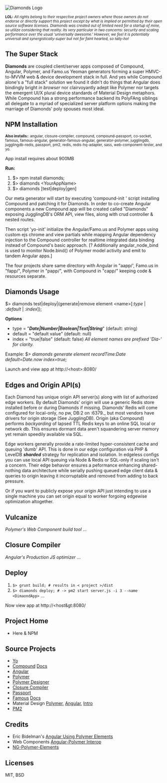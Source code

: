 ![Diamonds Logo](http://vodbro.com/diamondstack.png?zz1)

<sub>**LOL:** *All rights belong to their respective project owners where those owners do not endorse or
directly support this project except by what is implied or permitted by their open source software licenses.
Diamonds was created out of limited need for a startup of mine, so utilize considering that reality.
Its very particular in two concerns: security and scaling performance over the usual 'universally awesome.'
However, we feel it is potentially universal and synergistically-super but not for faint hearted, so tally-ho!*</sub>

## The Super Stack

**Diamonds** are coupled client/server apps composed of Compound, Angular, Polymer, and Famo.us Yeoman generators forming a super HMVC-to-MVVM web & device development stack in full. And yes while Compound alone's a "full stack" solution we found it didn't do things that Angular does bindingly bright *in browser* nor clairvoyantly adept like Polymer nor targets the emergent UI/X plural device standards of Material Design metaphors. While Compound has a strong performance backend its PolyFAng siblings all delegate to a myriad of specialized server platform options making the marriage of Diamonds' poly spouses most ideal.

## NPM Installation

<sup>**Also installs:**: angular, closure-compiler, compound, compound-passport, co-socket, famous, famous-angular, generator-famous-angular, generator-polymer, jugglingdb, jugglingdb-redis, passport, pm2, redis, redis-hq-adapter, sass, web-component-tester, and yo.</sup>

App install requires about 900MB

**Run:** 

1. $> npm install diamonds; 
2. $> diamonds &lt;YourAppName&gt;
3. $> diamonds [test|deploy|gen]
 
Our meta generator will start by executing 'compound-init <YourAppName>' 
script installing Compound and patching it for Diamonds. In order to co-create
Angular components a new Compound app will be created called "Diamonds" exposing JugglingDB's ORM API, view files, along with crud controller & nested routes.

Then script 'yo-init' initialize the Angular/Famo.us and Polymer apps using custom ejs chrome and view 
partials while mapping Angular dependency injection to the Compound controller for realtime integrated 
data binding instead of Compound's basic approach.
[? Additionally angular_node_bind is used to monitor Node.bind() of Polymer model activity 
and emit to tandem Angular apps.]

The four projects share same directory with Angular in "aapp/', Famo.us in "fapp/", Polymer in "papp/", 
with Compound in "capp/" keeping code & resources separate.

## Diamonds Usage

$> diamonds test|deploy|(generate|remove element &lt;name&gt;[:*type* | :*default* | :*index*]); 

**Options**
*    type = "***Date|Number|Boolean|Text|String***" (default: string) 
* default = "default value" (default: null)
*   index = "true|false" (default: false)
*All element names are prefixed 'Dia-' for clarity.*

Example: $> *diamonds generate element recordTime:Date default=Date.now index=true;* 

Launch and view app at http://&lt;host&gt;:8080/

## Edges and Origin API(s)

Each Diamond has unique origin API server(s) along with list of authorized edge workers.
By default Diamonds' origin will use a generic Redis store installed before or during Diamonds if missing. 
Diamonds' Redis will come configured for local-only, no pw, DB:2 on :6379._ but most vendors have drivers for origin storage (See JugglingDB).
Origin (aka Compound) performs *backyarding* of lapsed TTL Redis keys to an online SQL local or network db. 
This ensures dormant data aren't squandering server memory yet remain speedily available via SQL.

Edge workers generally provide a rate-limited hyper-consistent cache and queuing 'dumb' API. 
This is done in our edge configuration via PHP & LevelDB ***sharded*** strategy for replication and isolation. 
In edgeless configs you can use local API queuing via Node & Redis or SQL-only if scaling isn't a concern. 
Their edge behavior ensures a peformance enhancing shared-nothing data architecture while serially pushing 
queued edge client data & queries to origin leaving it incorruptable and removed from adding to back pressure.

Or if you want to publicly expose your origin API just intending to use a single machine you can
set origin equal to worker forgoing edgewise optimization altogether. 

## Vulcanize
*Polymer's Web Component build tool*
...
## Closure Compiler
*Angular's Production JS optimizer*
...

## Deploy
1. `$> grunt build; # results in < project >/dist `
2. `$> diamonds deploy; # -> pm2 start server.js -i 3 --name <DimaondApp>` ...

Now view app at http://&lt;host&gt:8080/

## Project Home
- Here & NPM

## Source Projects
- [Yo](yeoman.io)
- [Compound](https://github.com/1602/compound) [Docs](http://compoundjs.com/docs/)
- [Angular](angularjs.org)
- [Polymer](www.polymer-project.org)
- [Polymer Designer](http://polymer-designer.appspot.com)
- [Closure Compiler](github.com/google/closure-compiler)
- [Passport](passportjs.org)
- [Famous](famo.us) [Docs](https://famo.us/docs/)
- Material Design [Polymer](https://www.polymer-project.org/docs/elements/material.html),  [Angular](https://material.angularjs.org/), [Intro](http://www.google.com/design/spec/material-design/introduction.html)
- [PM2](https://github.com/Unitech/pm2)

## Credits 
- Eric Bidelman's [Angular Using Polymer Elements](https://www.youtube.com/watch?v=p1NpZ-0Op0w)
- Web Components [Angular-Polymer Interop](https://github.com/webcomponents/angular-interop)
- [NG-Polymer-Elements](http://ngmodules.org/modules/ng-polymer-elements)

## Licenses
MIT, BSD
